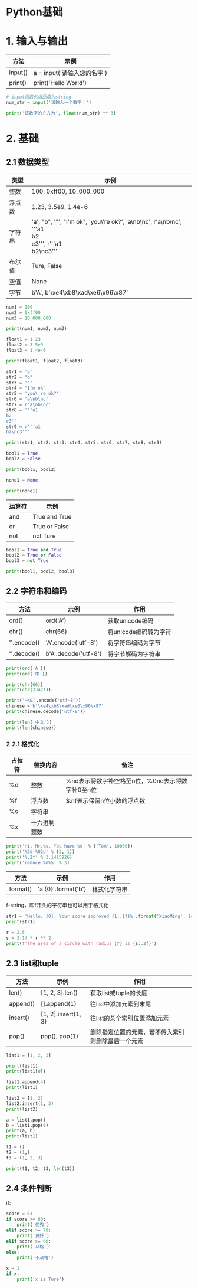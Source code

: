 # Python基础

# 1. 输入与输出

| 方法      | 示例                   |
|---------|----------------------|
| input() | a = input('请输入您的名字') |
| print() | print('Hello World') |

```python
# input函数的返回值为string
num_str = input('请输入一个数字：')

print('该数字的立方为', float(num_str) ** 3)
```

# 2. 基础

## 2.1 数据类型

| 类型  | 示例                                                                                                           |
|-----|--------------------------------------------------------------------------------------------------------------|
| 整数  | 100, 0xff00, 10_000_000                                                                                      |
| 浮点数 | 1.23, 3.5e9, 1.4e-6                                                                                          |
| 字符串 | 'a', "b", '"', "I'm ok", 'you\\'re ok?', 'a\nb\nc', r'a\nb\nc', '''a1<br/>b2<br/>c3''', r'''a1<br/>b2\nc3''' |
| 布尔值 | Ture, False                                                                                                  |
| 空值  | None                                                                                                         |
| 字节  | b'A', b'\xe4\xb8\xad\xe6\x96\x87'                                                                            |

```python
num1 = 100
num2 = 0xff00
num3 = 10_000_000

print(num1, num2, num3)

float1 = 1.23
float2 = 3.5e9
float3 = 1.4e-6

print(float1, float2, float3)

str1 = 'a'
str2 = "b"
str3 = '"'
str4 = "I'm ok"
str5 = 'you\'re ok?'
str6 = 'a\nb\nc'
str7 = r'a\nb\nc'
str8 = '''a1
b2
c3'''
str9 = r'''a1
b2\nc3'''

print(str1, str2, str3, str4, str5, str6, str7, str8, str9)

bool1 = True
bool2 = False

print(bool1, bool2)

none1 = None

print(none1)
```

| 运算符 | 示例            |
|-----|---------------|
| and | True and True |
| or  | True or False |
| not | not Ture      |

```python
bool1 = True and True
bool2 = True or False
bool3 = not True

print(bool1, bool2, bool3)
```

## 2.2 字符串和编码

| 方法          | 示例                   | 作用             |
|-------------|----------------------|----------------|
| ord()       | ord('A')             | 获取unicode编码    |
| chr()       | chr(66)              | 将unicode编码转为字符 |
| ''.encode() | 'A'.encode('utf-8')  | 将字符串编码为字节      |
| ''.decode() | b'A'.decode('utf-8') | 将字节解码为字符串      |

```python
print(ord('A'))
print(ord('中'))

print(chr(66))
print(chr(33421))

print('中文'.encode('utf-8'))
chinese = b'\xe4\xb8\xad\xe6\x96\x87'
print(chinese.decode('utf-8'))

print(len('中文'))
print(len(chinese))
```

### 2.2.1 格式化

| 占位符 | 替换内容    | 备注                            |
|-----|---------|-------------------------------|
| %d  | 	整数     | %nd表示将数字补空格至n位，%0nd表示将数字补0至n位 |
| %f  | 	浮点数    | $.nf表示保留n位小数的浮点数              |
| %s  | 	字符串    |                               |
| %x  | 	十六进制整数 |                               |

```python
print('Hi, Mr.%s, You have %d' % ('Tom', 10000))
print('%2d-%02d' % (3, 1))
print('%.2f' % 3.1415926)
print('reduce %d%%' % 3)
```

| 方法       | 示例                  | 作用     |
|----------|---------------------|--------|
| format() | 'a {0}'.format('b') | 格式化字符串 |

f-string，即f开头的字符串也可以用于格式化

```python
str1 = 'Hello, {0}. Your score improved {1:.1f}%'.format('XiaoMing', 14)
print(str1)

r = 2.5
s = 3.14 * r ** 2
print(f'The area of a circle with radius {r} is {s:.2f}')
```

## 2.3 list和tuple

| 方法       | 示例                  | 作用                        |
|----------|---------------------|---------------------------|
| len()    | [1, 2, 3].len()     | 获取list或tuple的长度           |
| append() | [].append(1)        | 往list中添加元素到末尾             |
| insert() | [1, 2].insert(1, 3) | 往list的某个索引位置添加元素          |
| pop()    | pop(), pop(1)       | 删除指定位置的元素，若不传入索引则删除最后一个元素 |

```python
list1 = [1, 2, 3]

print(list1)
print(list1[0])

list1.append(4)
print(list1)

list2 = [1, 2]
list2.insert(1, 3)
print(list2)

a = list1.pop()
b = list1.pop(0)
print(a, b)
print(list1)
```

```python
t1 = ()
t2 = (1,)
t3 = (1, 2, 3)

print(t1, t2, t3, len(t3))
```

## 2.4 条件判断

if:

```python
score = 61
if score >= 80:
    print('优秀')
elif score >= 70:
    print('良好')
elif score >= 60:
    print('及格')
else:
    print('不及格')

x = 1
if x:
    print('x is Ture')
```










